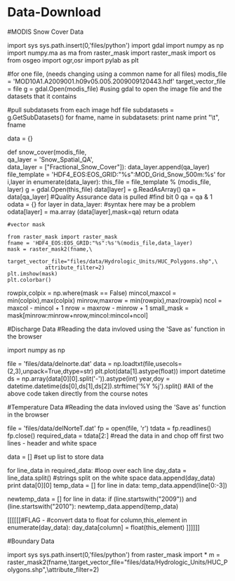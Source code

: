 Data-Download
=============

#MODIS Snow Cover Data

import sys
sys.path.insert(0,'files/python')
import gdal
import numpy as np
import numpy.ma as ma
from raster_mask import raster_mask
import os
from osgeo import ogr,osr
import pylab as plt

#for one file, (needs changing using a common name for all files)
modis_file = 'MOD10A1.A2009001.h09v05.005.2009009120443.hdf'
target_vector_file = file
g = gdal.Open(modis_file)
#using gdal to open the image file and the datasets that it contains

#pull subdatasets from each image hdf file
subdatasets = g.GetSubDatasets()
for fname, name in subdatasets:
    print name
    print "\t", fname
    
data = {}
    
def snow_cover(modis_file, \
           qa_layer = 'Snow_Spatial_QA',\
           data_layer = ["Fractional_Snow_Cover"]):
    data_layer.append(qa_layer)
    file_template = 'HDF4_EOS:EOS_GRID:"%s":MOD_Grid_Snow_500m:%s'
    for i,layer in enumerate(data_layer):
        this_file = file_template % (modis_file, layer)
        g = gdal.Open(this_file)
        data[layer] = g.ReadAsArray()
    qa = data[qa_layer] #Quality Assurance data is pulled
    #find bit 0
    qa = qa & 1 
    odata = {}
    for layer in data_layer: #syntax here may be a problem
        odata[layer] = ma.array (data[layer],mask=qa)
    return odata
    
    
    #vector mask
    
    from raster_mask import raster_mask
    fname = 'HDF4_EOS:EOS_GRID:"%s":%s'%(modis_file,data_layer)
    mask = raster_mask2(fname,\
                target_vector_file="files/data/Hydrologic_Units/HUC_Polygons.shp",\
                attribute_filter=2)
    plt.imshow(mask)
    plt.colorbar()

rowpix,colpix = np.where(mask == False)
mincol,maxcol = min(colpix),max(colpix)
minrow,maxrow = min(rowpix),max(rowpix)
ncol = maxcol - mincol + 1
nrow = maxrow - minrow + 1
small_mask = mask[minrow:minrow+nrow,mincol:mincol+ncol]





#Discharge Data
#Reading the data invloved using the 'Save as' function in the browser

import numpy as np

file = 'files/data/delnorte.dat'
data = np.loadtxt(file,usecols=(2,3),unpack=True,dtype=str)
plt.plot(data[1].astype(float))
import datetime
ds = np.array(data[0][0].split('-')).astype(int)
year,doy = datetime.datetime(ds[0],ds[1],ds[2]).strftime('%Y %j').split()
#All of the above code taken directly from the course notes


#Temperature Data
#Reading the data invloved using the 'Save as' function in the browser

file = 'files/data/delNorteT.dat'
fp = open(file, 'r')
tdata = fp.readlines()
fp.close()
required_data = tdata[2:]
#read the data in and chop off first two lines - header and white space

data = []
#set up list to store data

for line_data in required_data: #loop over each line
    day_data = line_data.split() #strings split on the white space
    data.append(day_data)
print data[0][0]
temp_data = []
for line in data:
    temp_data.append(line[0:-3])
    

    
newtemp_data = []
for line in data:
    if (line.startswith("2009")) and (line.startswith("2010"):
        newtemp_data.append(temp_data)
        

        
        
    
[[[[[[#FLAG - #convert data to float
    for column,this_element in enumerate(day_data):
        day_data[column] = float(this_element)  ]]]]]]


#Boundary Data

import sys
sys.path.insert(0,'files/python')
from raster_mask import *
m = raster_mask2(fname,\target_vector_file="files/data/Hydrologic_Units/HUC_Polygons.shp",\attribute_filter=2)




